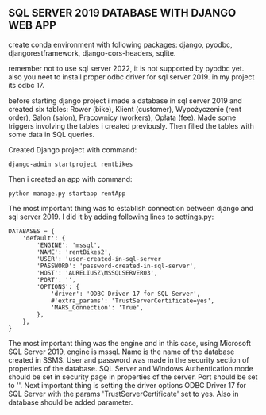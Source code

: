 ## SQL SERVER 2019 DATABASE WITH DJANGO WEB APP

create conda environment with following packages:
django, pyodbc, djangorestframework, django-cors-headers, sqlite.

remember not to use sql server 2022, it is not supported by pyodbc yet.
also you neet to install proper odbc driver for sql server 2019. in my project its odbc 17.

before starting django project i made a database in sql server 2019 and created six tables: Rower (bike),
Klient (customer), Wypożyczenie (rent order), Salon (salon), Pracownicy (workers), Opłata (fee).
Made some triggers involving the tables i created previously.
Then filled the tables with some data in SQL queries.

Created Django project with command:

```
django-admin startproject rentbikes
```

Then i created an app with command:

```
python manage.py startapp rentApp
```

The most important thing was to establish connection between django and sql server 2019.
I did it by adding following lines to settings.py:

```
DATABASES = {
    'default': {
        'ENGINE': 'mssql',
        'NAME': 'rentBikes2',
        'USER': 'user-created-in-sql-server
        'PASSWORD': 'password-created-in-sql-server',
        'HOST': 'AURELIUSZ\MSSQLSERVER03',
        'PORT': '',
        'OPTIONS': {
            'driver': 'ODBC Driver 17 for SQL Server',
            #'extra_params': 'TrustServerCertificate=yes',
            'MARS_Connection': 'True',
        },
    },
}
```

The most important thing was the engine and in this case, using Microsoft SQL Server 2019, engine is mssql. Name is the
name of the database created in SSMS. User and password was made in the security section of properties of the database.
SQL Server and Windows Authentication mode should be set in security page in properties of the server.
Port should be set to ''. Next important thing is setting the driver options ODBC Driver 17 for SQL Server with the
params 'TrustServerCertificate' set to yes. Also in database should be added parameter.



